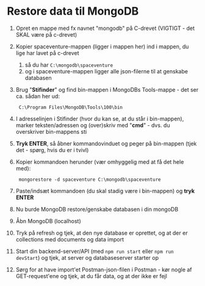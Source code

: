 
# Restore data til MongoDB

1. Opret en mappe med fx navnet "mongodb" på C-drevet (VIGTIGT - det SKAL være på c-drevet) 

2. Kopier spaceventure-mappen (ligger i mappen her) ind i mappen, du lige har lavet på c-drevet

	1. så du har `C:\mongodb\spaceventure`
	2. og i spaceventure-mappen ligger alle json-filerne til at genskabe databasen

3. Brug "**Stifinder**" og find bin-mappen i MongoDBs Tools-mappe - det ser ca. sådan her ud: 
    
    	C:\Program Files\MongoDB\Tools\100\bin
    

4. I adresselinjen i Stifinder (hvor du kan se, at du står i bin-mappen), marker teksten/adressen og (over)skriv med "**cmd**" - dvs. du overskriver bin-mappens sti

5. **Tryk ENTER**, så åbner kommandovinduet og peger på bin-mappen (tjek det - spørg, hvis du er i tvivl)

8. Kopier kommandoen herunder (vær omhyggelig med at få det hele med):

    	mongorestore -d spaceventure C:\mongodb\spaceventure
    
9. Paste/indsæt kommandoen (du skal stadig være i bin-mappen) og **tryk ENTER**

10. Nu burde MongoDB restore/genskabe databasen i din mongoDB

11. Åbn MongoDB (localhost)

12. Tryk på refresh og tjek, at den nye database er oprettet, og at der er collections med documents og data import

13. Start din backend-server/API (med `npm run start` eller `npm run devStart`) og tjek, at server og databaseserver starter op

14. Sørg for at have import'et Postman-json-filen i Postman - kør nogle af GET-request'ene og tjek, at du får data, og at der ikke er fejl